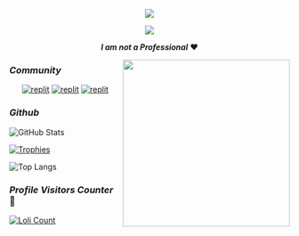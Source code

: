 <p align="center">
  <a href="https://github.com/MyselfNeon/readme-typing-svg">
    <img src="https://readme-typing-svg.demolab.com/?lines=MyselfNeon&font=Fira%20SemiBold&center=true&width=480&height=45&color=28f600&vCenter=true&pause=1000&size=40" /></a>
</p>

<p align="center">
  <a href="https://github.com/MyselfNeon/readme-typing-svg">
    <img src="https://readme-typing-svg.demolab.com/?lines=Full-stack%20web%20app%20and%20BOT%20developer;Experienced%20UI%2FUX%20Designer;3%2B%20years%20of%20coding%20experience;Always%20learning%20new%20things;A.I%20DEVELOPER%20&font=Fira%20Code&center=true&width=500&height=45&color=28f600&vCenter=true&pause=1000&size=22" /></a>
</p>

<p align="center">
 <i><b>I am not a Professional</b></i> ❤️
</p>

<img src="https://miro.medium.com/max/1360/0*7Q3yvSIv_t0ioJ-Z.gif" width="300px" align="right" alt="">

### _Community_
</p>
<p align="center">
<a href="https://instagram.com/Neon.an_?igshid=YmMyMTA2M2Y="><img alt="replit" src="https://img.shields.io/badge/-Instagram-orange?style=for-the-badge&logo=instagram&logoColor=white"/></a> <a href="https://telegram.me/MyselfNeon"><img alt="replit" src="https://img.shields.io/badge/-Telegram-blue?style=for-the-badge&logo=telegram&logoColor=white"/></a>
<a href="https://youtube.com/@MyselfNeon?igshid=YmMyMTA2M2Y="><img alt="replit" src="https://img.shields.io/badge/-youtube-red?style=for-the-badge&logo=youtube&logoColor=white"/></a>
</p>

### _Github_

![GitHub Stats](https://github-readme-stats.vercel.app/api?username=MyselfNeon&show_icons=true&theme=midnight-purple&border_radius=15&title_color=02ff00&icon_color=02ff00&bg_color=0d1117)

[![Trophies](https://github-profile-trophy.vercel.app/?username=MyselfNeon&theme=dracula&column=6&margin-w=15&margin-h=15)](https://github.com/MyselfNeon)

![Top Langs](https://github-readme-stats.vercel.app/api/top-langs/?username=MyselfNeon&layout=compact&theme=ayu-mirage&card_width=320&border_radius=10&title_color=02ff00&icon_color=02ff00&bg_color=0d1117)

### _Profile Visitors Counter_ 👀
<a href="https://github.com/MyselfNeon"><img alt="Loli Count" src="https://count.getloli.com/get/@MyselfNeon?theme=loli" /></a>


